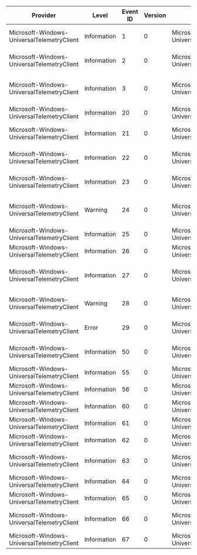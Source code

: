 Provider                                    |  Level        |  Event ID  |  Version  |  Channel                                                 |  Task                                         |  Opcode  |  Keyword  |  Message
--------------------------------------------|---------------|------------|-----------|----------------------------------------------------------|-----------------------------------------------|----------|-----------|----------------------------------------------------------------------------------------
Microsoft-Windows-UniversalTelemetryClient  |  Information  |  1         |  0        |  Microsoft-Windows-UniversalTelemetryClient/Operational  |  Tenant_Register                              |          |  Tenant   |  Tenant {IKey} has been registered for telemetry usage.
Microsoft-Windows-UniversalTelemetryClient  |  Information  |  2         |  0        |  Microsoft-Windows-UniversalTelemetryClient/Operational  |  Tenant_Unregister                            |          |  Tenant   |  Tenant {IKey} has been unregistered for telemetry usage.
Microsoft-Windows-UniversalTelemetryClient  |  Information  |  3         |  0        |  Microsoft-Windows-UniversalTelemetryClient/Operational  |  Tenant_UpdateDailyUploadQuota                |          |  Tenant   |  The daily upload quota for {IKey} has been updated to {DailyUploadQuotaInBytes} bytes.
Microsoft-Windows-UniversalTelemetryClient  |  Information  |  20        |  0        |  Microsoft-Windows-UniversalTelemetryClient/Operational  |  Upload_UrlChanged                            |          |  Upload   |  The upload URL has changed to {Url} .
Microsoft-Windows-UniversalTelemetryClient  |  Information  |  21        |  0        |  Microsoft-Windows-UniversalTelemetryClient/Operational  |  Upload_ConnectionError                       |          |  Upload   |  Upload failed with the following HRESULT: {HRESULT}
Microsoft-Windows-UniversalTelemetryClient  |  Information  |  22        |  0        |  Microsoft-Windows-UniversalTelemetryClient/Operational  |  Upload_SevilleBandwidthMonitor_TierChange    |          |  Upload   |  The daily upload quota for SENSE has crossed into a new tier.
Microsoft-Windows-UniversalTelemetryClient  |  Information  |  23        |  0        |  Microsoft-Windows-UniversalTelemetryClient/Operational  |  Upload_SevilleEventStorage_TierChange        |          |  Upload   |  Storage capacity for the SENSE tenant has changed to a new tier.
Microsoft-Windows-UniversalTelemetryClient  |  Warning      |  24        |  0        |  Microsoft-Windows-UniversalTelemetryClient/Operational  |  Upload_UnconfiguredDynamicRegion             |          |  Upload   |  An unknown and unconfigured dynamic Vortex region {Region} was attempted to be set.
Microsoft-Windows-UniversalTelemetryClient  |  Information  |  25        |  0        |  Microsoft-Windows-UniversalTelemetryClient/Operational  |  Upload_SevilleEventStorage_StorageThrottled  |          |  Upload   |  The event storage for SENSE has been throttled.
Microsoft-Windows-UniversalTelemetryClient  |  Information  |  26        |  0        |  Microsoft-Windows-UniversalTelemetryClient/Operational  |  Upload_SevilleBandwidth_Throttled            |          |  Upload   |  The upload for SENSE has been throttled.
Microsoft-Windows-UniversalTelemetryClient  |  Information  |  27        |  0        |  Microsoft-Windows-UniversalTelemetryClient/Operational  |  Upload_SevilleEventlog_Info                  |          |  Upload   |  Connection state - All connections have succeeded since the previous period.
Microsoft-Windows-UniversalTelemetryClient  |  Warning      |  28        |  0        |  Microsoft-Windows-UniversalTelemetryClient/Operational  |  Upload_SevilleEventlog_Warning               |          |  Upload   |  Connection state - Some connections have failed since the previous period.
Microsoft-Windows-UniversalTelemetryClient  |  Error        |  29        |  0        |  Microsoft-Windows-UniversalTelemetryClient/Operational  |  Upload_SevilleEventlog_Error                 |          |  Upload   |  Connection state - Some connections have failed since the previous period.
Microsoft-Windows-UniversalTelemetryClient  |  Information  |  50        |  0        |  Microsoft-Windows-UniversalTelemetryClient/Operational  |  Service_ServiceStart                         |          |  Service  |  The service has been started to the following state: {Status}.
Microsoft-Windows-UniversalTelemetryClient  |  Information  |  55        |  0        |  Microsoft-Windows-UniversalTelemetryClient/Operational  |  Service_InternetAvailable                    |          |  Service  |  Is the Internet available: {State}
Microsoft-Windows-UniversalTelemetryClient  |  Information  |  56        |  0        |  Microsoft-Windows-UniversalTelemetryClient/Operational  |  Service_FreeNetworkAvailable                 |          |  Service  |  Is a free network available: {State}
Microsoft-Windows-UniversalTelemetryClient  |  Information  |  60        |  0        |  Microsoft-Windows-UniversalTelemetryClient/Operational  |  Service_OnBatteryPower                       |          |  Service  |  Is device on battery power: {State}
Microsoft-Windows-UniversalTelemetryClient  |  Information  |  61        |  0        |  Microsoft-Windows-UniversalTelemetryClient/Operational  |  Service_OnBatterySaver                       |          |  Service  |  Is the Battery Saver state enabled: {State}
Microsoft-Windows-UniversalTelemetryClient  |  Information  |  62        |  0        |  Microsoft-Windows-UniversalTelemetryClient/Operational  |  Service_InConnectedStandby                   |          |  Service  |  Is the device in connected standby: {State}
Microsoft-Windows-UniversalTelemetryClient  |  Information  |  63        |  0        |  Microsoft-Windows-UniversalTelemetryClient/Operational  |  Service_PowerLimitExceeded                   |          |  Service  |  Has the service used more power than considered reasonable: {State}
Microsoft-Windows-UniversalTelemetryClient  |  Information  |  64        |  0        |  Microsoft-Windows-UniversalTelemetryClient/Operational  |  Service_OptInLevelChange                     |          |  Service  |  Diagnostic Data Collection Level
Microsoft-Windows-UniversalTelemetryClient  |  Information  |  65        |  0        |  Microsoft-Windows-UniversalTelemetryClient/Operational  |  Agent_IdleStateChange                        |          |  Agent    |  The agent has transitioned to or from an idle state.
Microsoft-Windows-UniversalTelemetryClient  |  Information  |  66        |  0        |  Microsoft-Windows-UniversalTelemetryClient/Operational  |  Service_OptInApiEventlog_Info                |          |  Upload   |  The diagnostic and feedback permission level has changed.
Microsoft-Windows-UniversalTelemetryClient  |  Information  |  67        |  0        |  Microsoft-Windows-UniversalTelemetryClient/Operational  |  Service_ProcessorMode_NoAadOrCommercialId    |          |  Upload   |